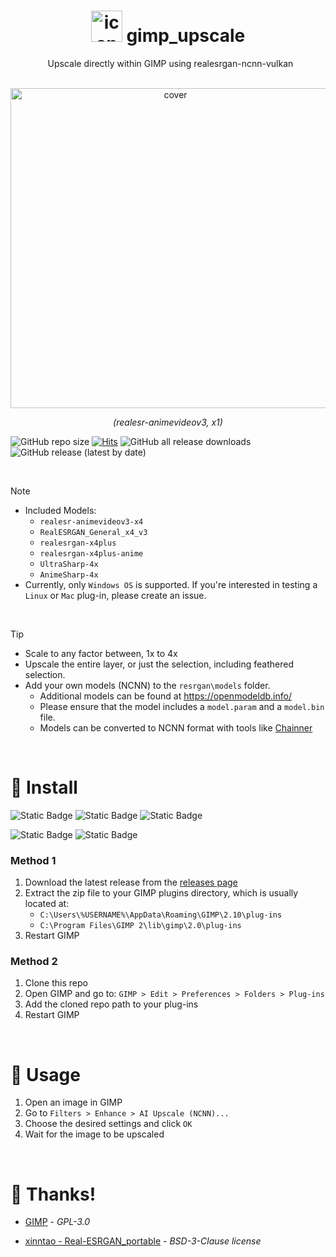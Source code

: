 <h1 align="center">
  <img src="https://github.com/user-attachments/assets/fd0b3a53-7240-4a01-8dff-5dcf4d0ca46b" alt="icon" width="50">
  gimp_upscale
</h1>


<p align="center">
  Upscale directly within GIMP using realesrgan-ncnn-vulkan
</p>


<p align="center">
  <img src="https://github.com/user-attachments/assets/a8b6a88e-a438-462e-8b97-e1e8091df748" alt="cover" width=512>
</p>


<p align="center">
  <em>(realesr-animevideov3, x1)</em>
</p>


![GitHub repo size](https://img.shields.io/github/repo-size/Nenotriple/gimp_upscale)
[![Hits](https://hits.seeyoufarm.com/api/count/incr/badge.svg?url=https%3A%2F%2Fgithub.com%2FNenotriple%2Fgimp_upscale&count_bg=%2379C83D&title_bg=%23555555&icon=&icon_color=%23E7E7E7&title=hits&edge_flat=false)](https://hits.seeyoufarm.com)
![GitHub all release downloads](https://img.shields.io/github/downloads/Nenotriple/gimp_upscale/total)
![GitHub release (latest by date)](https://img.shields.io/github/v/release/Nenotriple/gimp_upscale)


<br>


> [!NOTE]
> - Included Models:
>   - `realesr-animevideov3-x4`
>   - `RealESRGAN_General_x4_v3`
>   - `realesrgan-x4plus`
>   - `realesrgan-x4plus-anime`
>   - `UltraSharp-4x`
>   - `AnimeSharp-4x`
> - Currently, only `Windows OS` is supported. If you're interested in testing a `Linux` or `Mac` plug-in, please create an issue.


<br>


> [!TIP]
> - Scale to any factor between, 1x to 4x
> - Upscale the entire layer, or just the selection, including feathered selection.
> - Add your own models (NCNN) to the `resrgan\models` folder.
>   - Additional models can be found at https://openmodeldb.info/
>   - Please ensure that the model includes a `model.param` and a `model.bin` file.
>   - Models can be converted to NCNN format with tools like [Chainner](https://github.com/chaiNNer-org/chaiNNer)


<br>


# 💾 Install
![Static Badge](https://img.shields.io/badge/Intel-blue) ![Static Badge](https://img.shields.io/badge/AMD-red) ![Static Badge](https://img.shields.io/badge/Nvidia-green)


![Static Badge](https://img.shields.io/badge/Windows-gray)
![Static Badge](https://img.shields.io/badge/GIMP-2.10%2B-green)


### Method 1
1) Download the latest release from the [releases page](https://github.com/Nenotriple/gimp_upscale/releases)
2) Extract the zip file to your GIMP plugins directory, which is usually located at:
   - `C:\Users\%USERNAME%\AppData\Roaming\GIMP\2.10\plug-ins`
   - `C:\Program Files\GIMP 2\lib\gimp\2.0\plug-ins`
3) Restart GIMP


### Method 2
1) Clone this repo
2) Open GIMP and go to: `GIMP > Edit > Preferences > Folders > Plug-ins`
3) Add the cloned repo path to your plug-ins
4) Restart GIMP


<br>


# 📝 Usage


1) Open an image in GIMP
2) Go to `Filters > Enhance > AI Upscale (NCNN)...`
3) Choose the desired settings and click `OK`
4) Wait for the image to be upscaled


<br>


# 👥 Thanks!

- [GIMP](https://www.gimp.org/) - *GPL-3.0*

- [xinntao - Real-ESRGAN_portable](https://github.com/xinntao/Real-ESRGAN#portable-executable-files-ncnn) - *BSD-3-Clause license*
